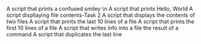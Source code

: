 A script that prints a confused smiley \n
A script that prints Hello, World
A script displlaying file contents-Task 2
A script that displays the contents of two files
A script that prints the last 10 lines of a file
A script that prints the first 10 lines of a file
A script that writes info into a file the result of a command
A script that duplicates the last line
